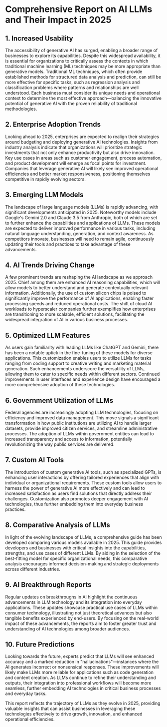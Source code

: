 # Comprehensive Report on AI LLMs and Their Impact in 2025

## 1. Increased Usability
The accessibility of generative AI has surged, enabling a broader range of businesses to explore its capabilities. Despite this widespread availability, it is essential for organizations to critically assess the contexts in which traditional machine learning (ML) techniques may be more appropriate than generative models. Traditional ML techniques, which often provide established methods for structured data analysis and prediction, can still be more effective for specific tasks, such as regression analysis and classification problems where patterns and relationships are well understood. Each business must consider its unique needs and operational context to determine the most effective approach—balancing the innovative potential of generative AI with the proven reliability of traditional methodologies.

## 2. Enterprise Adoption Trends
Looking ahead to 2025, enterprises are expected to realign their strategies around budgeting and deploying generative AI technologies. Insights from industry analysis indicate that organizations will prioritize strategic investments that not only enhance productivity but also drive innovation. Key use cases in areas such as customer engagement, process automation, and product development will emerge as focal points for investment. Companies that leverage generative AI will likely see improved operational efficiencies and better market responsiveness, positioning themselves competitive in rapidly evolving sectors.

## 3. Emerging LLM Models
The landscape of large language models (LLMs) is rapidly advancing, with significant developments anticipated in 2025. Noteworthy models include Google's Gemini 2.0 and Claude 3.5 from Anthropic, both of which are set to further enhance the capabilities and applications of LLMs. These models are expected to deliver improved performance in various tasks, including natural language understanding, generation, and context awareness. As competitors innovate, businesses will need to remain agile, continuously updating their tools and practices to take advantage of these advancements.

## 4. AI Trends Driving Change
A few prominent trends are reshaping the AI landscape as we approach 2025. Chief among them are enhanced AI reasoning capabilities, which will allow models to better understand and generate contextually relevant information. Additionally, the use of custom silicon chips is poised to significantly improve the performance of AI applications, enabling faster processing speeds and reduced operational costs. The shift of cloud AI workloads to hyperscaler companies further exemplifies how enterprises are transitioning to more scalable, efficient solutions, facilitating the widespread integration of AI in various business processes.

## 5. Optimized LLM Features
As users gain familiarity with leading LLMs like ChatGPT and Gemini, there has been a notable uptick in the fine-tuning of these models for diverse applications. This customization enables users to utilize LLMs for tasks ranging from coding support to creative writing and marketing material generation. Such enhancements underscore the versatility of LLMs, allowing them to cater to specific needs within different sectors. Continued improvements in user interfaces and experience design have encouraged a more comprehensive adoption of these technologies.

## 6. Government Utilization of LLMs
Federal agencies are increasingly adopting LLM technologies, focusing on efficiency and improved data management. This move signals a significant transformation in how public institutions are utilizing AI to handle larger datasets, provide improved citizen services, and streamline administrative processes. The adoption of LLMs within government entities can lead to increased transparency and access to information, potentially revolutionizing the way public services are delivered.

## 7. Custom AI Tools
The introduction of custom generative AI tools, such as specialized GPTs, is enhancing user interactions by offering tailored experiences that align with individual or organizational requirements. These custom tools allow users to harness the power of generative AI more effectively and can lead to increased satisfaction as users find solutions that directly address their challenges. Customization also promotes deeper engagement with AI technologies, thus further embedding them into everyday business practices.

## 8. Comparative Analysis of LLMs
In light of the evolving landscape of LLMs, a comprehensive guide has been developed comparing various models available in 2025. This guide provides developers and businesses with critical insights into the capabilities, strengths, and use cases of different LLMs. By aiding in the selection of the best-fitting model for specific organizational needs, this comparative analysis encourages informed decision-making and strategic deployments across different industries.

## 9. AI Breakthrough Reports
Regular updates on breakthroughs in AI highlight the continuous advancements in LLM technology and its integration into everyday applications. These updates showcase practical use cases of LLMs within consumer technology, illustrating not just theoretical advances but also tangible benefits experienced by end-users. By focusing on the real-world impact of these advancements, the reports aim to foster greater trust and understanding of AI technologies among broader audiences.

## 10. Future Predictions
Looking towards the future, experts predict that LLMs will see enhanced accuracy and a marked reduction in "hallucinations"—instances where the AI generates incorrect or nonsensical responses. These improvements will likely make LLMs more reliable for applications such as code generation and content creation. As LLMs continue to refine their understanding and outputs, their integration into professional workflows will become more seamless, further embedding AI technologies in critical business processes and everyday tasks.

This report reflects the trajectory of LLMs as they evolve in 2025, providing valuable insights that can assist businesses in leveraging these technologies effectively to drive growth, innovation, and enhanced operational efficiencies.